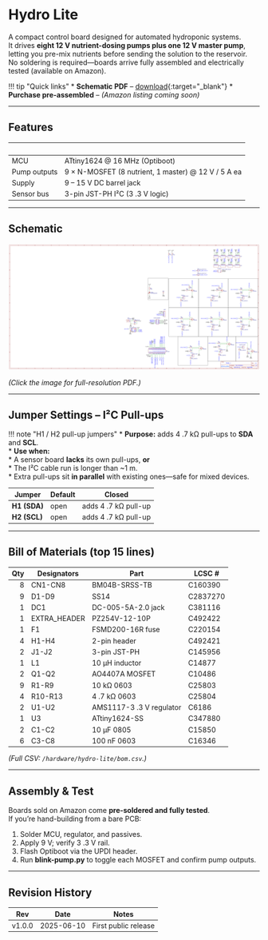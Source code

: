 # Hydro Lite

A compact control board designed for automated hydroponic systems.  
It drives **eight 12 V nutrient-dosing pumps plus one 12 V master pump**, letting you pre-mix nutrients before sending the solution to the reservoir.  
No soldering is required—boards arrive fully assembled and electrically tested (available on Amazon).

!!! tip "Quick links"
    * **Schematic PDF** – [download](../hardware/hydro-lite/hydro-lite-schematic.pdf){:target="_blank"}
    * **Purchase pre-assembled** – *(Amazon listing coming soon)*

---

## Features
| &nbsp; | &nbsp; |
|---|---|
| MCU | ATtiny1624 @ 16 MHz (Optiboot) |
| Pump outputs | 9 × N-MOSFET (8 nutrient, 1 master) @ 12 V / 5 A ea |
| Supply | 9 – 15 V DC barrel jack |
| Sensor bus | 3-pin JST-PH I²C (3 .3 V logic) |

---

## Schematic

![Hydro Lite schematic](../images/hydro-lite/hydro-lite-schematic.png)

*(Click the image for full-resolution PDF.)*

---

## Jumper Settings – I²C Pull-ups

!!! note "H1 / H2 pull-up jumpers"
    * **Purpose:** adds 4 .7 kΩ pull-ups to **SDA** and **SCL**.  
    * **Use when:**  
        * A sensor board **lacks** its own pull-ups, **or**  
        * The I²C cable run is longer than ~1 m.  
    * Extra pull-ups sit **in parallel** with existing ones—safe for mixed devices.

| Jumper | Default | Closed |
|--------|---------|--------|
| **H1 (SDA)** | open | adds 4 .7 kΩ pull-up |
| **H2 (SCL)** | open | adds 4 .7 kΩ pull-up |

---

## Bill of Materials (top 15 lines)

| Qty | Designators | Part | LCSC # |
|----:|-------------|------|--------|
| 8 | CN1-CN8 | BM04B-SRSS-TB | C160390 |
| 9 | D1-D9 | SS14 | C2837270 |
| 1 | DC1 | DC-005-5A-2.0 jack | C381116 |
| 1 | EXTRA_HEADER | PZ254V-12-10P | C492422 |
| 1 | F1 | FSMD200-16R fuse | C220154 |
| 4 | H1-H4 | 2-pin header | C492421 |
| 2 | J1-J2 | 3-pin JST-PH | C145956 |
| 1 | L1 | 10 µH inductor | C14877 |
| 2 | Q1-Q2 | AO4407A MOSFET | C10486 |
| 9 | R1-R9 | 10 kΩ 0603 | C25803 |
| 4 | R10-R13 | 4 .7 kΩ 0603 | C25804 |
| 2 | U1-U2 | AMS1117-3 .3 V regulator | C6186 |
| 1 | U3 | ATtiny1624-SS | C347880 |
| 2 | C1-C2 | 10 µF 0805 | C15850 |
| 6 | C3-C8 | 100 nF 0603 | C16346 |

*(Full CSV: `/hardware/hydro-lite/bom.csv`.)*

---

## Assembly & Test

Boards sold on Amazon come **pre-soldered and fully tested**.  
If you’re hand-building from a bare PCB:

1. Solder MCU, regulator, and passives.  
2. Apply 9 V; verify 3 .3 V rail.  
3. Flash Optiboot via the UPDI header.  
4. Run **blink-pump.py** to toggle each MOSFET and confirm pump outputs.

---

## Revision History

| Rev | Date | Notes |
|-----|------|-------|
| v1.0.0 | 2025-06-10 | First public release |
